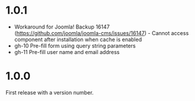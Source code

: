 # 1.0.1

* Workaround for Joomla! Backup 16147 (https://github.com/joomla/joomla-cms/issues/16147) - Cannot access component after installation when cache is enabled
* gh-10 Pre-fill form using query string parameters
* gh-11 Pre-fill user name and email address

# 1.0.0

First release with a version number.